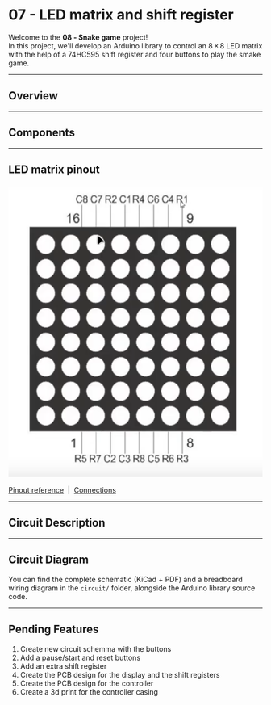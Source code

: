 # 07 - LED matrix and shift register

Welcome to the **08 ‑ Snake game** project!  
In this project, we'll develop an Arduino library to control an 8 × 8 LED matrix with the help of a 74HC595 shift register and four buttons to play the smake game.

---

## Overview



---

## Components


---

## LED matrix pinout

![Led matrix pinout](./asets/Led_matrix_8x8.png)

[Pinout reference](./asets/Pinout%20reference.md)  |  [Connections](./asets/Conections.md)

---

## Circuit Description

---

## Circuit Diagram

You can find the complete schematic (KiCad + PDF) and a breadboard wiring diagram in the `circuit/` folder, alongside the Arduino library source code.

---

## Pending Features

1. Create new circuit schemma with the buttons
2. Add a pause/start and reset buttons
3. Add an extra shift register
4. Create the PCB design for the display and the shift registers
5. Create the PCB design for the controller
6. Create a 3d print for the controller casing